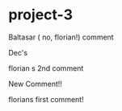 # project-3

Baltasar ( no, florian!) comment

Dec's


florian s 2nd comment



New Comment!!

florians first comment!


